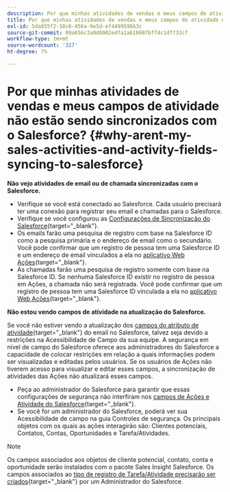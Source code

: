 ```yaml
---
description: Por que minhas atividades de vendas e meus campos de atividade não estão sendo sincronizados com o Salesforce? - Documentos do Marketo - Documentação do produto
title: Por que minhas atividades de vendas e meus campos de atividade não estão sendo sincronizados com o Salesforce?
exl-id: 5da855f2-18c6-456a-9e5d-ef4499596b3c
source-git-commit: 09a656c3a0d0002edfa1a61b987bff4c1dff33cf
workflow-type: tm+mt
source-wordcount: '327'
ht-degree: 7%

---
```


# Por que minhas atividades de vendas e meus campos de atividade não estão sendo sincronizados com o Salesforce? {#why-arent-my-sales-activities-and-activity-fields-syncing-to-salesforce}

**Não vejo atividades de email ou de chamada sincronizadas com o Salesforce.**

* Verifique se você está conectado ao Salesforce. Cada usuário precisará ter uma conexão para registrar seu email e chamadas para o Salesforce.
* Verifique se você configurou as [Configurações de Sincronização do Salesforce](/help/marketo/product-docs/marketo-sales-insight/actions/crm/salesforce-integration/sync-sales-activities-to-salesforce.md){target="_blank"}.
* Os emails farão uma pesquisa de registro com base na Salesforce ID como a pesquisa primária e o endereço de email como o secundário. Você pode confirmar que um registro de pessoa tem uma Salesforce ID e um endereço de email vinculados a ela no [aplicativo Web Ações](https://toutapp.com/next#command_center){target="_blank"}.
* As chamadas farão uma pesquisa de registro somente com base na Salesforce ID. Se nenhuma Salesforce ID existir no registro de pessoa em Ações, a chamada não será registrada. Você pode confirmar que um registro de pessoa tem uma Salesforce ID vinculada a ela no [aplicativo Web Ações](https://toutapp.com/next#command_center){target="_blank"}.

**Não estou vendo campos de atividade na atualização do Salesforce.**

Se você não estiver vendo a atualização dos [campos do atributo de atividade](/help/marketo/product-docs/marketo-sales-insight/actions/crm/salesforce-package-configuration/logging-sales-activity-attributes-to-salesforce.md){target="_blank"} do email no Salesforce, talvez seja devido a restrições na Acessibilidade de Campo da sua equipe. A segurança em nível de campo do Salesforce oferece aos administradores do Salesforce a capacidade de colocar restrições em relação a quais informações podem ser visualizadas e editadas pelos usuários. Se os usuários de Ações não tiverem acesso para visualizar e editar esses campos, a sincronização de atividades das Ações não atualizará esses campos.

* Peça ao administrador do Salesforce para garantir que essas configurações de segurança não interfiram nos [campos de Ações e Atividade do Salesforce](/help/marketo/product-docs/marketo-sales-insight/actions/crm/salesforce-package-configuration/logging-sales-activity-attributes-to-salesforce.md){target="_blank"}.
* Se você for um administrador do Salesforce, poderá ver sua Acessibilidade de campo na guia Controles de segurança. Os principais objetos com os quais as ações interagirão são: Clientes potenciais, Contatos, Contas, Oportunidades e Tarefa/Atividades.

>[!NOTE]
>
>Os campos associados aos objetos de cliente potencial, contato, conta e oportunidade serão instalados com o pacote Sales Insight Salesforce. Os campos associados ao [tipo de registro de Tarefa/Atividade precisarão ser criados](/help/marketo/product-docs/marketo-sales-insight/actions/crm/salesforce-package-configuration/logging-sales-activity-attributes-to-salesforce.md){target="_blank"} por um Administrador do Salesforce.
